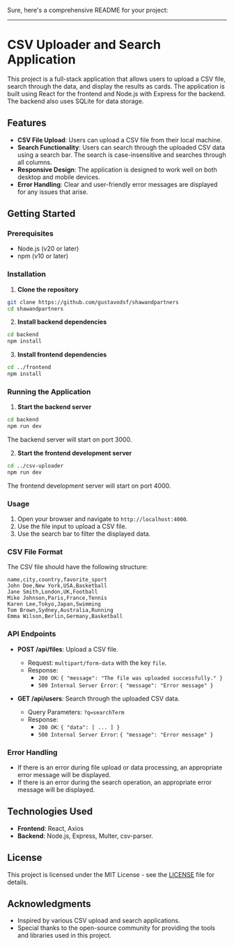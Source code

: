 Sure, here's a comprehensive README for your project:

---

# CSV Uploader and Search Application

This project is a full-stack application that allows users to upload a CSV file, search through the data, and display the results as cards. The application is built using React for the frontend and Node.js with Express for the backend. The backend also uses SQLite for data storage.

## Features

- **CSV File Upload**: Users can upload a CSV file from their local machine.
- **Search Functionality**: Users can search through the uploaded CSV data using a search bar. The search is case-insensitive and searches through all columns.
- **Responsive Design**: The application is designed to work well on both desktop and mobile devices.
- **Error Handling**: Clear and user-friendly error messages are displayed for any issues that arise.


## Getting Started

### Prerequisites

- Node.js (v20 or later)
- npm (v10 or later)

### Installation

1. **Clone the repository**

```bash
git clone https://github.com/gustavodsf/shawandpartners
cd shawandpartners
```

2. **Install backend dependencies**

```bash
cd backend
npm install
```

3. **Install frontend dependencies**

```bash
cd ../frontend
npm install
```

### Running the Application

1. **Start the backend server**

```bash
cd backend
npm run dev
```

The backend server will start on port 3000.

2. **Start the frontend development server**

```bash
cd ../csv-uploader
npm run dev
```

The frontend development server will start on port 4000.

### Usage

1. Open your browser and navigate to `http://localhost:4000`.
2. Use the file input to upload a CSV file.
3. Use the search bar to filter the displayed data.

### CSV File Format

The CSV file should have the following structure:

```
name,city,country,favorite_sport
John Doe,New York,USA,Basketball
Jane Smith,London,UK,Football
Mike Johnson,Paris,France,Tennis
Karen Lee,Tokyo,Japan,Swimming
Tom Brown,Sydney,Australia,Running
Emma Wilson,Berlin,Germany,Basketball
```

### API Endpoints

- **POST /api/files**: Upload a CSV file.
  - Request: `multipart/form-data` with the key `file`.
  - Response: 
    - `200 OK`: `{ "message": "The file was uploaded successfully." }`
    - `500 Internal Server Error`: `{ "message": "Error message" }`

- **GET /api/users**: Search through the uploaded CSV data.
  - Query Parameters: `?q=searchTerm`
  - Response:
    - `200 OK`: `{ "data": [ ... ] }`
    - `500 Internal Server Error`: `{ "message": "Error message" }`

### Error Handling

- If there is an error during file upload or data processing, an appropriate error message will be displayed.
- If there is an error during the search operation, an appropriate error message will be displayed.

## Technologies Used

- **Frontend**: React, Axios
- **Backend**: Node.js, Express, Multer, csv-parser.

## License

This project is licensed under the MIT License - see the [LICENSE](LICENSE) file for details.

## Acknowledgments

- Inspired by various CSV upload and search applications.
- Special thanks to the open-source community for providing the tools and libraries used in this project.
